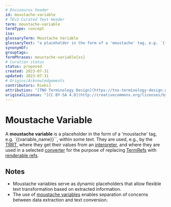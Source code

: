 ```yaml
---
# Docusaurus header
id: moustache-variable
# TEv2 Curated Text Header
term: moustache-variable
termType: concept
isa:
glossaryTerm: Moustache Variable
glossaryText: "a placeholder in the form of a 'moustache' tag, e.g. `{{variable_name}}``, within some text. They are used, e.g., by the [TRRT](@), where they get their values from an [interpreter](@), and where they are used in a selected [converter](@) for the purpose of replacing [TermRefs](@) with [renderable refs](@)."
synonymOf:
grouptags:
formPhrases: moustache-variable{ss}
# Curation status
status: proposed
created: 2023-07-31
updated: 2023-07-31
# Origins/Acknowledgements
contributors: RieksJ
attribution: "[TNO Terminology Design](https://tno-terminology-design.github.io/tev2-specifications/docs)"
originalLicense: "[CC BY-SA 4.0](http://creativecommons.org/licenses/by-sa/4.0/?ref=chooser-v1)"
---
```


# Moustache Variable

A **moustache variable** is a placeholder in the form of a 'moustache' tag, e.g. `{{variable_name}}``, within some text. They are used, e.g., by the [TRRT](@), where they get their values from an [interpreter](@), and where they are used in a selected [converter](@) for the purpose of replacing [TermRefs](@) with [renderable refs](@).

## Notes

- Moustache variables serve as dynamic placeholders that allow flexible text transformation based on extracted information.
- The use of [moustache variables](@) enables separation of concerns between data extraction and text conversion.
